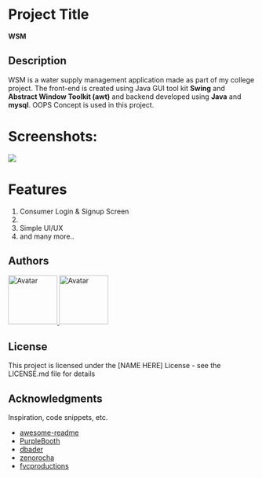 
# Project Title

**WSM**

## Description

WSM is a water supply management application made as part of my college project. The front-end is created using Java GUI tool kit **Swing** and **Abstract Window Toolkit (awt)** and backend developed using **Java** and **mysql**.
OOPS Concept is used in this project.

# Screenshots:

<div>
  <img src="screenshot/1.PNG"></img>
</div>

# Features

<ol>
  <li>Consumer Login & Signup Screen</li>
  <li></li>
  <li>Simple UI/UX</li>
  <li>and many more..</li>
</ol>  

## Authors

<a href="https://github.com/HarivigneshA">
  <img src="https://avatars.githubusercontent.com/u/69417101?v=4" alt="Avatar" width="100px;" margin-right: "50px;" />
</a>
<a href="https://github.com/HarivigneshA">
  <img src="https://avatars.githubusercontent.com/u/68860991?v=4" alt="Avatar" width="100px;" /> 
</a>

  
## License

This project is licensed under the [NAME HERE] License - see the LICENSE.md file for details

## Acknowledgments

Inspiration, code snippets, etc.
* [awesome-readme](https://github.com/matiassingers/awesome-readme)
* [PurpleBooth](https://gist.github.com/PurpleBooth/109311bb0361f32d87a2)
* [dbader](https://github.com/dbader/readme-template)
* [zenorocha](https://gist.github.com/zenorocha/4526327)
* [fvcproductions](https://gist.github.com/fvcproductions/1bfc2d4aecb01a834b46)
